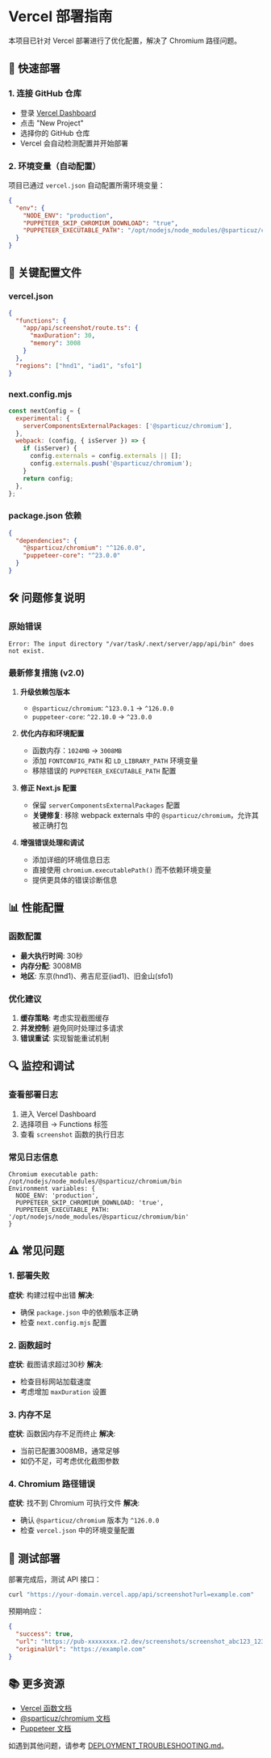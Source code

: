 # Vercel 部署指南

本项目已针对 Vercel 部署进行了优化配置，解决了 Chromium 路径问题。

## 🚀 快速部署

### 1. 连接 GitHub 仓库
- 登录 [Vercel Dashboard](https://vercel.com/dashboard)
- 点击 "New Project"
- 选择你的 GitHub 仓库
- Vercel 会自动检测配置并开始部署

### 2. 环境变量（自动配置）
项目已通过 `vercel.json` 自动配置所需环境变量：
```json
{
  "env": {
    "NODE_ENV": "production",
    "PUPPETEER_SKIP_CHROMIUM_DOWNLOAD": "true",
    "PUPPETEER_EXECUTABLE_PATH": "/opt/nodejs/node_modules/@sparticuz/chromium/bin"
  }
}
```

## 🔧 关键配置文件

### vercel.json
```json
{
  "functions": {
    "app/api/screenshot/route.ts": {
      "maxDuration": 30,
      "memory": 3008
    }
  },
  "regions": ["hnd1", "iad1", "sfo1"]
}
```

### next.config.mjs
```javascript
const nextConfig = {
  experimental: {
    serverComponentsExternalPackages: ['@sparticuz/chromium'],
  },
  webpack: (config, { isServer }) => {
    if (isServer) {
      config.externals = config.externals || [];
      config.externals.push('@sparticuz/chromium');
    }
    return config;
  },
};
```

### package.json 依赖
```json
{
  "dependencies": {
    "@sparticuz/chromium": "^126.0.0",
    "puppeteer-core": "^23.0.0"
  }
}
```

## 🛠️ 问题修复说明

### 原始错误
```
Error: The input directory "/var/task/.next/server/app/api/bin" does not exist.
```

### 最新修复措施 (v2.0)

1. **升级依赖包版本**
   - `@sparticuz/chromium`: `^123.0.1` → `^126.0.0`
   - `puppeteer-core`: `^22.10.0` → `^23.0.0`

2. **优化内存和环境配置**
   - 函数内存：`1024MB` → `3008MB`
   - 添加 `FONTCONFIG_PATH` 和 `LD_LIBRARY_PATH` 环境变量
   - 移除错误的 `PUPPETEER_EXECUTABLE_PATH` 配置

3. **修正 Next.js 配置**
   - 保留 `serverComponentsExternalPackages` 配置
   - **关键修复**: 移除 webpack externals 中的 `@sparticuz/chromium`，允许其被正确打包

4. **增强错误处理和调试**
   - 添加详细的环境信息日志
   - 直接使用 `chromium.executablePath()` 而不依赖环境变量
   - 提供更具体的错误诊断信息

## 📊 性能配置

### 函数配置
- **最大执行时间**: 30秒
- **内存分配**: 3008MB
- **地区**: 东京(hnd1)、弗吉尼亚(iad1)、旧金山(sfo1)

### 优化建议
1. **缓存策略**: 考虑实现截图缓存
2. **并发控制**: 避免同时处理过多请求
3. **错误重试**: 实现智能重试机制

## 🔍 监控和调试

### 查看部署日志
1. 进入 Vercel Dashboard
2. 选择项目 → Functions 标签
3. 查看 `screenshot` 函数的执行日志

### 常见日志信息
```
Chromium executable path: /opt/nodejs/node_modules/@sparticuz/chromium/bin
Environment variables: {
  NODE_ENV: 'production',
  PUPPETEER_SKIP_CHROMIUM_DOWNLOAD: 'true',
  PUPPETEER_EXECUTABLE_PATH: '/opt/nodejs/node_modules/@sparticuz/chromium/bin'
}
```

## ⚠️ 常见问题

### 1. 部署失败
**症状**: 构建过程中出错
**解决**: 
- 确保 `package.json` 中的依赖版本正确
- 检查 `next.config.mjs` 配置

### 2. 函数超时
**症状**: 截图请求超过30秒
**解决**:
- 检查目标网站加载速度
- 考虑增加 `maxDuration` 设置

### 3. 内存不足
**症状**: 函数因内存不足而终止
**解决**:
- 当前已配置3008MB，通常足够
- 如仍不足，可考虑优化截图参数

### 4. Chromium 路径错误
**症状**: 找不到 Chromium 可执行文件
**解决**:
- 确认 `@sparticuz/chromium` 版本为 `^126.0.0`
- 检查 `vercel.json` 中的环境变量配置

## 🎯 测试部署

部署完成后，测试 API 接口：

```bash
curl "https://your-domain.vercel.app/api/screenshot?url=example.com"
```

预期响应：
```json
{
  "success": true,
  "url": "https://pub-xxxxxxxx.r2.dev/screenshots/screenshot_abc123_1234567890.png",
  "originalUrl": "https://example.com"
}
```

## 📚 更多资源

- [Vercel 函数文档](https://vercel.com/docs/functions)
- [@sparticuz/chromium 文档](https://github.com/Sparticuz/chromium)
- [Puppeteer 文档](https://pptr.dev/)

如遇到其他问题，请参考 [DEPLOYMENT_TROUBLESHOOTING.md](./DEPLOYMENT_TROUBLESHOOTING.md)。